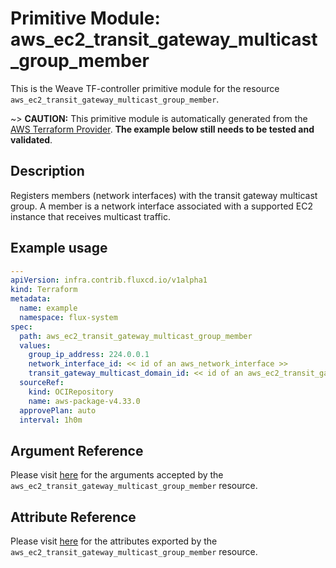 
# Primitive Module: aws_ec2_transit_gateway_multicast_group_member

This is the Weave TF-controller primitive module for the resource `aws_ec2_transit_gateway_multicast_group_member`.

~> **CAUTION:** This primitive module is automatically generated from the [AWS Terraform Provider](https://registry.terraform.io/providers/hashicorp/aws/latest/docs/resources/ec2_transit_gateway_multicast_group_member). **The example below still needs to be tested and validated**.

## Description

Registers members (network interfaces) with the transit gateway multicast group.
A member is a network interface associated with a supported EC2 instance that receives multicast traffic.

## Example usage

```yaml
---
apiVersion: infra.contrib.fluxcd.io/v1alpha1
kind: Terraform
metadata:
  name: example
  namespace: flux-system
spec:
  path: aws_ec2_transit_gateway_multicast_group_member
  values:
    group_ip_address: 224.0.0.1
    network_interface_id: << id of an aws_network_interface >>
    transit_gateway_multicast_domain_id: << id of an aws_ec2_transit_gateway_multicast_domain >>
  sourceRef:
    kind: OCIRepository
    name: aws-package-v4.33.0
  approvePlan: auto
  interval: 1h0m
```

## Argument Reference

Please visit [here](https://registry.terraform.io/providers/hashicorp/aws/latest/docs/resources/ec2_transit_gateway_multicast_group_member#argument-reference) for the arguments accepted by the `aws_ec2_transit_gateway_multicast_group_member` resource.

## Attribute Reference

Please visit [here](https://registry.terraform.io/providers/hashicorp/aws/latest/docs/resources/ec2_transit_gateway_multicast_group_member#attributes-reference) for the attributes exported by the `aws_ec2_transit_gateway_multicast_group_member` resource.
